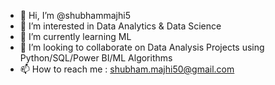 - 👋 Hi, I’m @shubhammajhi5
- 👀 I’m interested in Data Analytics & Data Science
- 🌱 I’m currently learning ML
- 💞️ I’m looking to collaborate on Data Analysis Projects using Python/SQL/Power BI/ML Algorithms
- 📫 How to reach me : shubham.majhi50@gmail.com 

<!---
shubhammajhi5/shubhammajhi5 is a ✨ special ✨ repository because its `README.md` (this file) appears on your GitHub profile.
You can click the Preview link to take a look at your changes.
--->
